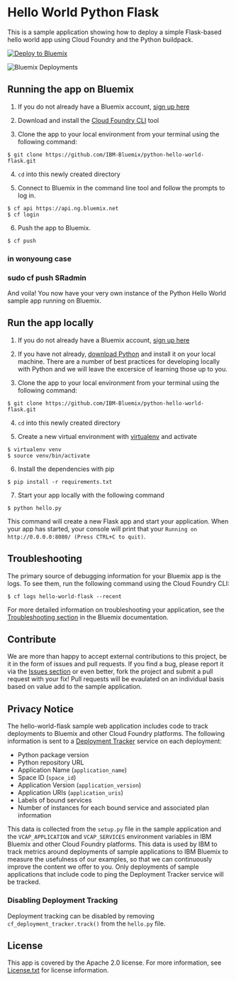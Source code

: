 # Hello World Python Flask

This is a sample application showing how to deploy a simple Flask-based hello world app using Cloud Foundry and the Python buildpack.

[![Deploy to Bluemix](https://bluemix.net/deploy/button.png)](https://bluemix.net/deploy?repository=https://github.com/IBM-Bluemix/python-hello-world-flask.git)

![Bluemix Deployments](https://deployment-tracker.mybluemix.net/stats/4f7252bee5e6aa6f1611b130ee63dd98/badge.svg)

## Running the app on Bluemix

1. If you do not already have a Bluemix account, [sign up here][bluemix_signup_url]

2. Download and install the [Cloud Foundry CLI][cloud_foundry_url] tool

3. Clone the app to your local environment from your terminal using the following command:

  ```
  $ git clone https://github.com/IBM-Bluemix/python-hello-world-flask.git
  ```

4. `cd` into this newly created directory

5. Connect to Bluemix in the command line tool and follow the prompts to log in.

  ```
  $ cf api https://api.ng.bluemix.net
  $ cf login
  ```

6. Push the app to Bluemix.

  ```
  $ cf push
  ```

  ### in wonyoung case
  ### sudo cf push SRadmin

And voila! You now have your very own instance of the Python Hello World sample app running on Bluemix.

## Run the app locally
1. If you do not already have a Bluemix account, [sign up here][bluemix_signup_url]

2. If you have not already, [download Python][download_python_url] and install it on your local machine. There are a number of best practices for developing locally with Python and we will leave the excersice of learning those up to you.

3. Clone the app to your local environment from your terminal using the following command:

  ```
  $ git clone https://github.com/IBM-Bluemix/python-hello-world-flask.git
  ```

4. `cd` into this newly created directory

5. Create a new virtual environment with [virtualenv][virtualenv_url] and activate

  ```
  $ virtualenv venv
  $ source venv/bin/activate
  ```
  
6. Install the dependencies with pip

  ```
  $ pip install -r requirements.txt
  ```

7. Start your app locally with the following command

  ```
  $ python hello.py
  ```

This command will create a new Flask app and start your application. When your app has started, your console will print that your `Running on http://0.0.0.0:8080/ (Press CTRL+C to quit)`.

## Troubleshooting

The primary source of debugging information for your Bluemix app is the logs. To see them, run the following command using the Cloud Foundry CLI:

  ```
  $ cf logs hello-world-flask --recent
  ```
For more detailed information on troubleshooting your application, see the [Troubleshooting section](https://www.ng.bluemix.net/docs/troubleshoot/troubleshoot.html) in the Bluemix documentation.

## Contribute
We are more than happy to accept external contributions to this project, be it in the form of issues and pull requests. If you find a bug, please report it via the [Issues section][issues_url] or even better, fork the project and submit a pull request with your fix! Pull requests will be evaulated on an individual basis based on value add to the sample application.

## Privacy Notice

The hello-world-flask sample web application includes code to track deployments to Bluemix and other Cloud Foundry platforms. The following information is sent to a [Deployment Tracker](https://github.com/IBM-Bluemix/cf-deployment-tracker-service) service on each deployment:

* Python package version
* Python repository URL
* Application Name (`application_name`)
* Space ID (`space_id`)
* Application Version (`application_version`)
* Application URIs (`application_uris`)
* Labels of bound services
* Number of instances for each bound service and associated plan information

This data is collected from the `setup.py` file in the sample application and the `VCAP_APPLICATION` and `VCAP_SERVICES` environment variables in IBM Bluemix and other Cloud Foundry platforms. This data is used by IBM to track metrics around deployments of sample applications to IBM Bluemix to measure the usefulness of our examples, so that we can continuously improve the content we offer to you. Only deployments of sample applications that include code to ping the Deployment Tracker service will be tracked.

### Disabling Deployment Tracking

Deployment tracking can be disabled by removing `cf_deployment_tracker.track()` from the `hello.py` file.

## License

This app is covered by the Apache 2.0 license. For more information, see [License.txt](License.txt) for license information.

[live_demo_url]: https://capital-weather.mybluemix.net/
[bluemix_signup_url]: https://console.ng.bluemix.net/registration/
[cloud_foundry_url]: https://github.com/cloudfoundry/cli
[download_python_url]: https://www.python.org/downloads/
[virtualenv_url]: https://virtualenv.pypa.io/en/stable/
[issues_url]: https://github.com/IBM-Bluemix/python-hello-world-flask/issues

